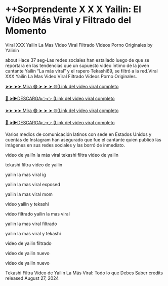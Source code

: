 <h1>++Sorprendente X X X Yailin: El Vídeo Más Viral y Filtrado del Momento</h1>

Viral XXX Yailin La Mas Video Viral Filtrado V​í​deos Porno Originales
by Yalinin

about
Hace 37 seg-Las redes sociales han estallado luego de que se reportara en las tendencias que un supuesto video íntimo de la joven cantante Yailín “La más viral” y el rapero Tekashi69, se filtró a la red.Viral XXX Yailin La Mas Video Viral Filtrado Vídeos Porno Originales.

[➤➤ ➤➤ Mira 🟢 ➤ ➤ ➤ 🌐(Link del video viral completo](https://moviexzs.blogspot.com/2024/08/link-video.html)


[🔴 ➤►DESCARGA👉👉 (Link del video viral completo](https://moviexzs.blogspot.com/2024/08/link-video.html)

[➤➤ ➤➤ Mira 🟢 ➤ ➤ ➤ 🌐(Link del video viral completo](https://moviexzs.blogspot.com/2024/08/link-video.html)


[🔴 ➤►DESCARGA👉👉 (Link del video viral completo](https://moviexzs.blogspot.com/2024/08/link-video.html)

Varios medios de comunicación latinos con sede en Estados Unidos y cuentas de Instagram han asegurado que fue el cantante quien publicó las imágenes en sus redes sociales y las borró de inmediato.

video de yailín la más viral tekashi filtra video de yailin


tekashi filtra video de yailin


yailin la mas viral ig


yailin la mas viral exposed


yailin la mas viral mom


video yailin y tekashi


video filtrado yailin la mas viral


yailin la mas viral filtrado


yailin la mas viral y tekashi


video de yailin filtrado


video de yailin nuevo


video de yailin nuevo


Tekashi Filtra Video de Yailin La Más Viral: Todo lo que Debes Saber 
credits
released August 27, 2024
